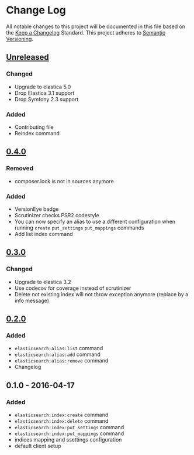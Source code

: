 # Change Log
All notable changes to this project will be documented in this file based on the [Keep a Changelog](http://keepachangelog.com/) Standard.
This project adheres to [Semantic Versioning](http://semver.org/).

## [Unreleased](https://github.com/gbprod/elastica-extra-bundle/compare/v0.3.0...HEAD)

### Changed

- Upgrade to elastica 5.0
- Drop Elastica 3.1 support
- Drop Symfony 2.3 support

### Added 

- Contributing file
- Reindex command

## [0.4.0](https://github.com/gbprod/elastica-extra-bundle/compare/v0.3.0...v0.4.0)

### Removed

- composer.lock is not in sources anymore

### Added

 - VersionEye badge
 - Scrutinizer checks PSR2 codestyle
 - You can now specify an alias to use a different configuration when running `create` `put_settings` `put_mappings` commands
 - Add list index command

## [0.3.0](https://github.com/gbprod/elastica-extra-bundle/compare/v0.2.0...v0.3.0)

### Changed

- Upgrade to elastica 3.2
- Use codecov for coverage instead of scrutinizer
- Delete not existing index will not throw exception anymore (replace by a info message)

## [0.2.0](https://github.com/gbprod/elastica-extra-bundle/compare/v0.1.0...v0.2.0)

### Added
- `elasticsearch:alias:list` command
- `elasticsearch:alias:add` command
- `elasticsearch:alias:remove` command
- Changelog

## 0.1.0 - 2016-04-17

### Added
- `elasticsearch:index:create` command
- `elasticsearch:index:delete` command
- `elasticsearch:index:put_settings` command
- `elasticsearch:index:put_mappings` command
- indices mapping and ssettings configuration
- default client setup
